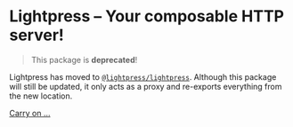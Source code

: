 # Lightpress – Your composable HTTP server!

> This package is **deprecated**!

Lightpress has moved to [`@lightpress/lightpress`][1]. Although this package
will still be updated, it only acts as a proxy and re-exports everything from
the new location.

[Carry on …][1]

[1]: https://www.npmjs.com/package/@lightpress/lightpress
